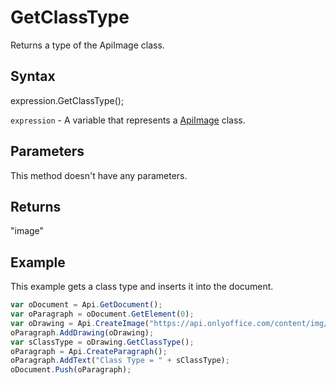 # GetClassType

Returns a type of the ApiImage class.

## Syntax

expression.GetClassType();

`expression` - A variable that represents a [ApiImage](../ApiImage.md) class.

## Parameters

This method doesn't have any parameters.

## Returns

"image"

## Example

This example gets a class type and inserts it into the document.

```javascript
var oDocument = Api.GetDocument();
var oParagraph = oDocument.GetElement(0);
var oDrawing = Api.CreateImage("https://api.onlyoffice.com/content/img/docbuilder/examples/coordinate_aspects.png", 60 * 36000, 35 * 36000);
oParagraph.AddDrawing(oDrawing);
var sClassType = oDrawing.GetClassType();
oParagraph = Api.CreateParagraph();
oParagraph.AddText("Class Type = " + sClassType);
oDocument.Push(oParagraph);
```
